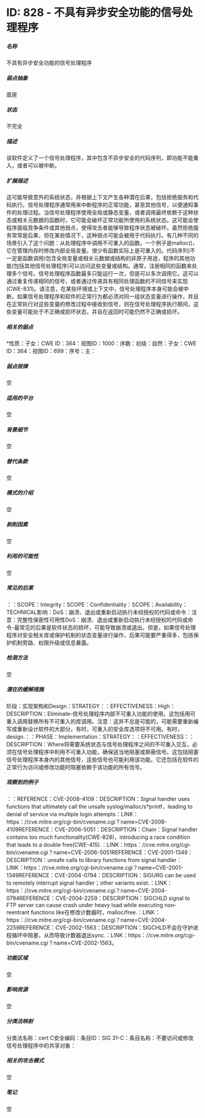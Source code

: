 # ID: 828 - 不具有异步安全功能的信号处理程序
<h5>名称</h5>不具有异步安全功能的信号处理程序
<h5>弱点抽象</h5>底座
<h5>状态</h5>不完全
<h5>描述</h5>该软件定义了一个信号处理程序，其中包含不异步安全的代码序列，即功能不能重入，或者可以被中断。
<h5>扩展描述</h5>这可能导致意外的系统状态，并根据上下文产生各种潜在后果，包括拒绝服务和代码执行。信号处理程序通常用来中断程序的正常功能，甚至其他信号，以便通知事件的处理过程。当信号处理程序使用全局或静态变量，或者调用最终依赖于这种状态或相关元数据的函数时，它可能会破坏正常功能所使用的系统状态。这可能会使程序面临竞争条件或其他弱点，使得攻击者能够导致程序状态被破坏。虽然拒绝服务常常是后果，但在某些情况下，这种弱点可能会被用于代码执行。有几种不同的场景引入了这个问题：从处理程序中调用不可重入的函数。一个例子是malloc()，它在管理内存时修改内部全局变量。很少有函数实际上是可重入的。代码序列(不一定是函数调用)包含全局变量或相关元数据或结构的非原子用途，程序的其他功能(包括其他信号处理程序)可以访问这些变量或结构。通常，注册相同的函数来处理多个信号。信号处理程序函数最多只能运行一次，但是可以多次调用它。这可以通过重复传递相同的信号，或者通过传递具有相同处理函数的不同信号来实现(CWE-831)。请注意，在某些环境或上下文中，信号处理程序本身可能会被中断。如果信号处理程序和软件的正常行为都必须对同一组状态变量进行操作，并且在正常执行对这些变量的修改过程中接收到信号，则在信号处理程序执行期间，这些变量可能处于不正确或损坏状态，并且在返回时可能仍然不正确或损坏。
<h5>相关的弱点</h5>*性质：子女：CWE ID：364：视图ID：1000：序数：初级：自然：子女：CWE ID：364：视图ID：699：序号：主：
<h5>弱点规律</h5>空
<h5>适用的平台</h5>空
<h5>背景细节</h5>空
<h5>替代条款</h5>空
<h5>模式的介绍</h5>空
<h5>剥削因素</h5>空
<h5>利用的可能性</h5>空
<h5>常见的后果</h5>：：SCOPE：Integrity：SCOPE：Confidentiality：SCOPE：Availability：TECHNICAL影响：DoS：崩溃、退出或重新启动执行未经授权的代码或命令：注意：完整性保密性可用性DoS：崩溃、退出或重新启动执行未经授权的代码或命令-最常见的后果是软件状态的损坏，可能导致崩溃或退出。但是，如果信号处理程序对安全相关库或保护机制的状态变量进行操作，后果可能要严重得多，包括保护机制旁路、权限升级或信息暴露。
<h5>检测方法</h5>空
<h5>潜在的缓解措施</h5>阶段：实现架构和Design：STRATEGY：：EFFECTIVENESS：High：DESCRIPTION：Eliminate-信号处理程序内部不可重入功能的使用。这包括用可重入调用替换所有不可重入的库调用。注意：这并不总是可能的，可能需要重新编写或重新设计软件的大部分。有时，可重入的安全库选项将不可用。有时，design.：：PHASE：Implementation：STRATEGY：：EFFECTIVENESS：：DESCRIPTION：Where将需要系统状态与信号处理程序之间的不可重入交互，必须在信号处理程序中利用不可重入功能，确保适当地阻塞或屏蔽信号。这包括阻塞信号处理程序本身内的其他信号，这些信号也可能利用该功能。它还包括在软件的正常行为访问或修改功能时阻塞依赖于该功能的所有信号。
<h5>观察到的例子</h5>：：REFERENCE：CVE-2008-4109：DESCRIPTION：Signal handler uses functions that ultimately call the unsafe syslog/malloc/s*printf，leading to denial of service via multiple login attempts：LINK：https：//cve.mitre.org/cgi-bin/cvename.cgi？name=CVE-2008-4109REFERENCE：CVE-2006-5051：DESCRIPTION：Chain：Signal handler contains too much functionality(CWE-828)，introducing a race condition that leads to a double free(CWE-415).：LINK：https：//cve.mitre.org/cgi-bin/cvename.cgi？name=CVE-2006-5051REFERENCE：CVE-2001-1349：DESCRIPTION：unsafe calls to library functions from signal handler：LINK：https：//cve.mitre.org/cgi-bin/cvename.cgi？name=CVE-2001-1349REFERENCE：CVE-2004-0794：DESCRIPTION：SIGURG can be used to remotely interrupt signal handler；other variants exist.：LINK：https：//cve.mitre.org/cgi-bin/cvename.cgi？name=CVE-2004-0794REFERENCE：CVE-2004-2259：DESCRIPTION：SIGCHLD signal to FTP server can cause crash under heavy load while executing non-reentrant functions like在修改计数器时，malloc/free.：LINK：https：//cve.mitre.org/cgi-bin/cvename.cgi？name=CVE-2004-2259REFERENCE：CVE-2002-1563：DESCRIPTION：SIGCHLD不会在守护进程循环中阻塞，从而导致计数器退出sync.：LINK：https：//cve.mitre.org/cgi-bin/cvename.cgi？name=CVE-2002-1563。
<h5>功能区域</h5>空
<h5>影响资源</h5>空
<h5>分类法映射</h5>分类法名称：cert C安全编码：条目ID：SIG 31-C：条目名称：不要访问或修改信号处理程序中的共享对象：
<h5>相关的攻击模式</h5>空
<h5>笔记</h5>空

